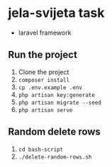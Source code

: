 # jela-svijeta task

-   laravel framework

## Run the project
1. Clone the project
2. `composer install`
3. `cp .env.example .env`
4. `php artisan key:generate`
5. `php artisan migrate --seed`
6. `php artisan serve`

## Random delete rows
1. `cd bash-script`
2. `./delete-random-rows.sh`
